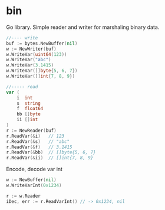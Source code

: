 # bin
Go library. Simple reader and writer for marshaling binary data.

```go
//---- write
buf := bytes.NewBuffer(nil)
w := NewWriter(buf)
w.WriteVar(uint64(123))
w.WriteVar("abc")
w.WriteVar(3.1415)
w.WriteVar([]byte{5, 6, 7})
w.WriteVar([]int{7, 8, 9})

//----- read
var (
    i  int
    s  string
    f  float64
    bb []byte
    ii []int
)
r := NewReader(buf)
r.ReadVar(&i)   // 123
r.ReadVar(&s)   // "abc"
r.ReadVar(&f)   // 3.1415
r.ReadVar(&bb)  // []byte{5, 6, 7}
r.ReadVar(&ii)  // []int{7, 8, 9}
```

Encode, decode var int
```go
w := NewBuffer(nil)
w.WriteVarInt(0x1234)

r := w.Reader
iDec, err := r.ReadVarInt() // -> 0x1234, nil
```
